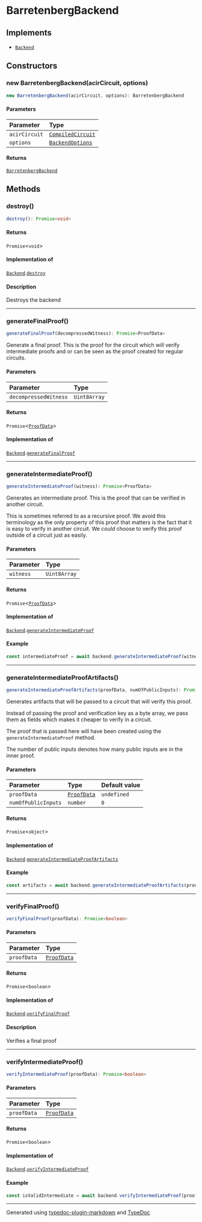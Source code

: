 # BarretenbergBackend

## Implements

- [`Backend`](../interfaces/Backend.md)

## Constructors

### new BarretenbergBackend(acirCircuit, options)

```ts
new BarretenbergBackend(acirCircuit, options): BarretenbergBackend
```

#### Parameters

| Parameter | Type |
| :------ | :------ |
| `acirCircuit` | [`CompiledCircuit`](../type-aliases/CompiledCircuit.md) |
| `options` | [`BackendOptions`](../type-aliases/BackendOptions.md) |

#### Returns

[`BarretenbergBackend`](BarretenbergBackend.md)

## Methods

### destroy()

```ts
destroy(): Promise<void>
```

#### Returns

`Promise`\<`void`\>

#### Implementation of

[`Backend`](../interfaces/Backend.md).[`destroy`](../interfaces/Backend.md#destroy)

#### Description

Destroys the backend

***

### generateFinalProof()

```ts
generateFinalProof(decompressedWitness): Promise<ProofData>
```

Generate a final proof. This is the proof for the circuit which will verify
intermediate proofs and or can be seen as the proof created for regular circuits.

#### Parameters

| Parameter | Type |
| :------ | :------ |
| `decompressedWitness` | `Uint8Array` |

#### Returns

`Promise`\<[`ProofData`](../type-aliases/ProofData.md)\>

#### Implementation of

[`Backend`](../interfaces/Backend.md).[`generateFinalProof`](../interfaces/Backend.md#generatefinalproof)

***

### generateIntermediateProof()

```ts
generateIntermediateProof(witness): Promise<ProofData>
```

Generates an intermediate proof. This is the proof that can be verified
in another circuit.

This is sometimes referred to as a recursive proof.
We avoid this terminology as the only property of this proof
that matters is the fact that it is easy to verify in another circuit.
We _could_ choose to verify this proof outside of a circuit just as easily.

#### Parameters

| Parameter | Type |
| :------ | :------ |
| `witness` | `Uint8Array` |

#### Returns

`Promise`\<[`ProofData`](../type-aliases/ProofData.md)\>

#### Implementation of

[`Backend`](../interfaces/Backend.md).[`generateIntermediateProof`](../interfaces/Backend.md#generateintermediateproof)

#### Example

```typescript
const intermediateProof = await backend.generateIntermediateProof(witness);
```

***

### generateIntermediateProofArtifacts()

```ts
generateIntermediateProofArtifacts(proofData, numOfPublicInputs): Promise<object>
```

Generates artifacts that will be passed to a circuit that will verify this proof.

Instead of passing the proof and verification key as a byte array, we pass them
as fields which makes it cheaper to verify in a circuit.

The proof that is passed here will have been created using the `generateIntermediateProof`
method.

The number of public inputs denotes how many public inputs are in the inner proof.

#### Parameters

| Parameter | Type | Default value |
| :------ | :------ | :------ |
| `proofData` | [`ProofData`](../type-aliases/ProofData.md) | `undefined` |
| `numOfPublicInputs` | `number` | `0` |

#### Returns

`Promise`\<`object`\>

#### Implementation of

[`Backend`](../interfaces/Backend.md).[`generateIntermediateProofArtifacts`](../interfaces/Backend.md#generateintermediateproofartifacts)

#### Example

```typescript
const artifacts = await backend.generateIntermediateProofArtifacts(proof, numOfPublicInputs);
```

***

### verifyFinalProof()

```ts
verifyFinalProof(proofData): Promise<boolean>
```

#### Parameters

| Parameter | Type |
| :------ | :------ |
| `proofData` | [`ProofData`](../type-aliases/ProofData.md) |

#### Returns

`Promise`\<`boolean`\>

#### Implementation of

[`Backend`](../interfaces/Backend.md).[`verifyFinalProof`](../interfaces/Backend.md#verifyfinalproof)

#### Description

Verifies a final proof

***

### verifyIntermediateProof()

```ts
verifyIntermediateProof(proofData): Promise<boolean>
```

#### Parameters

| Parameter | Type |
| :------ | :------ |
| `proofData` | [`ProofData`](../type-aliases/ProofData.md) |

#### Returns

`Promise`\<`boolean`\>

#### Implementation of

[`Backend`](../interfaces/Backend.md).[`verifyIntermediateProof`](../interfaces/Backend.md#verifyintermediateproof)

#### Example

```typescript
const isValidIntermediate = await backend.verifyIntermediateProof(proof);
```

***

Generated using [typedoc-plugin-markdown](https://www.npmjs.com/package/typedoc-plugin-markdown) and [TypeDoc](https://typedoc.org/)
